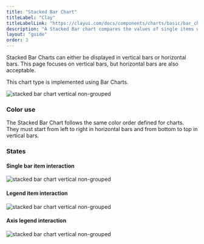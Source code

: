 ```yaml
---
title: "Stacked Bar Chart"
titleLabel: "Clay"
titleLabelLink: "https://clayui.com/docs/components/charts/basic/bar_chart.html"
description: "A Stacked Bar chart compares the values of single items with the total data value."
layout: "guide"
order: 3
---
```

Stacked Bar Charts can either be displayed in vertical bars or horizontal bars. This page focuses on vertical bars, but horizontal bars are also acceptable.

This chart type is implemented using Bar Charts.

![stacked bar chart vertical non-grouped](/lexicon/images/ChartStackedBar.png)

### Color use

The Stacked Bar Chart follows the same color order defined for charts. They must start from left to right in horizontal bars and from bottom to top in vertical bars.

### States

#### Single bar item interaction
![stacked bar chart vertical non-grouped](/lexicon/images/ChartStackedBarItemSel.png)

#### Legend item interaction
![stacked bar chart vertical non-grouped](/lexicon/images/ChartStackedBarLegendSel.png)

#### Axis legend interaction
![stacked bar chart vertical non-grouped](/lexicon/images/ChartStackedBarAxisSel.png)
